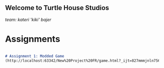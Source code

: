 ## Welcome to Turtle House Studios

_team: kateri 'kiki' bajer_

# Assignments

```markdown

# Assignment 1: Modded Game
(http://localhost:63342/New%20Project%20FR/game.html?_ijt=827mmmjnln756e72iu762eqk5e)

```

